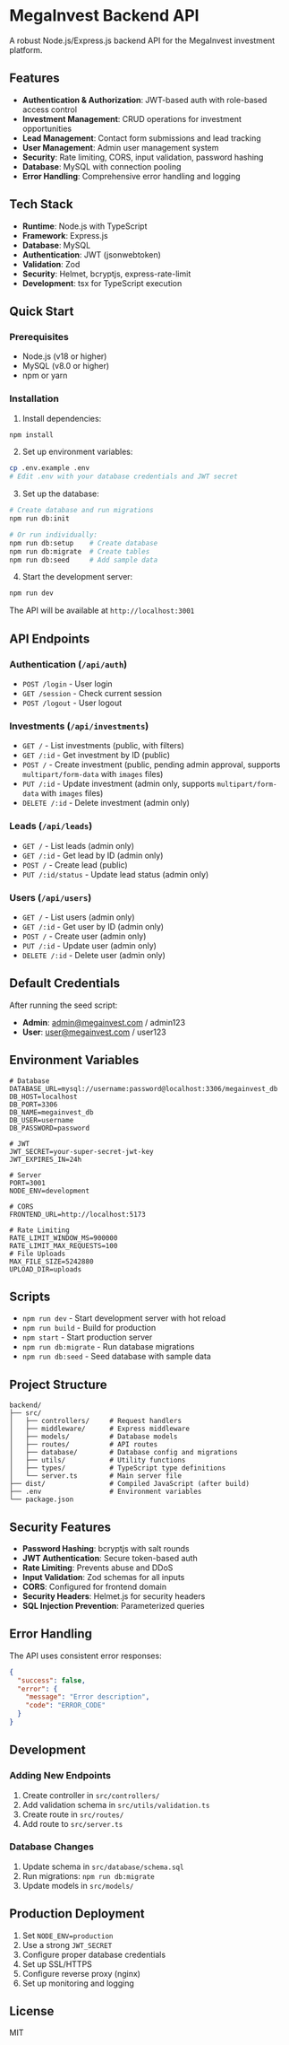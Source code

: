 # MegaInvest Backend API

A robust Node.js/Express.js backend API for the MegaInvest investment platform.

## Features

- **Authentication & Authorization**: JWT-based auth with role-based access control
- **Investment Management**: CRUD operations for investment opportunities
- **Lead Management**: Contact form submissions and lead tracking
- **User Management**: Admin user management system
- **Security**: Rate limiting, CORS, input validation, password hashing
- **Database**: MySQL with connection pooling
- **Error Handling**: Comprehensive error handling and logging

## Tech Stack

- **Runtime**: Node.js with TypeScript
- **Framework**: Express.js
- **Database**: MySQL
- **Authentication**: JWT (jsonwebtoken)
- **Validation**: Zod
- **Security**: Helmet, bcryptjs, express-rate-limit
- **Development**: tsx for TypeScript execution

## Quick Start

### Prerequisites

- Node.js (v18 or higher)
- MySQL (v8.0 or higher)
- npm or yarn

### Installation

1. Install dependencies:
```bash
npm install
```

2. Set up environment variables:
```bash
cp .env.example .env
# Edit .env with your database credentials and JWT secret
```

3. Set up the database:
```bash
# Create database and run migrations
npm run db:init

# Or run individually:
npm run db:setup    # Create database
npm run db:migrate  # Create tables
npm run db:seed     # Add sample data
```

4. Start the development server:
```bash
npm run dev
```

The API will be available at `http://localhost:3001`

## API Endpoints

### Authentication (`/api/auth`)
- `POST /login` - User login
- `GET /session` - Check current session
- `POST /logout` - User logout

### Investments (`/api/investments`)
- `GET /` - List investments (public, with filters)
- `GET /:id` - Get investment by ID (public)
- `POST /` - Create investment (public, pending admin approval, supports `multipart/form-data` with `images` files)
- `PUT /:id` - Update investment (admin only, supports `multipart/form-data` with `images` files)
- `DELETE /:id` - Delete investment (admin only)

### Leads (`/api/leads`)
- `GET /` - List leads (admin only)
- `GET /:id` - Get lead by ID (admin only)
- `POST /` - Create lead (public)
- `PUT /:id/status` - Update lead status (admin only)

### Users (`/api/users`)
- `GET /` - List users (admin only)
- `GET /:id` - Get user by ID (admin only)
- `POST /` - Create user (admin only)
- `PUT /:id` - Update user (admin only)
- `DELETE /:id` - Delete user (admin only)

## Default Credentials

After running the seed script:
- **Admin**: admin@megainvest.com / admin123
- **User**: user@megainvest.com / user123

## Environment Variables

```env
# Database
DATABASE_URL=mysql://username:password@localhost:3306/megainvest_db
DB_HOST=localhost
DB_PORT=3306
DB_NAME=megainvest_db
DB_USER=username
DB_PASSWORD=password

# JWT
JWT_SECRET=your-super-secret-jwt-key
JWT_EXPIRES_IN=24h

# Server
PORT=3001
NODE_ENV=development

# CORS
FRONTEND_URL=http://localhost:5173

# Rate Limiting
RATE_LIMIT_WINDOW_MS=900000
RATE_LIMIT_MAX_REQUESTS=100
# File Uploads
MAX_FILE_SIZE=5242880
UPLOAD_DIR=uploads
```

## Scripts

- `npm run dev` - Start development server with hot reload
- `npm run build` - Build for production
- `npm start` - Start production server
- `npm run db:migrate` - Run database migrations
- `npm run db:seed` - Seed database with sample data

## Project Structure

```
backend/
├── src/
│   ├── controllers/     # Request handlers
│   ├── middleware/      # Express middleware
│   ├── models/          # Database models
│   ├── routes/          # API routes
│   ├── database/        # Database config and migrations
│   ├── utils/           # Utility functions
│   ├── types/           # TypeScript type definitions
│   └── server.ts        # Main server file
├── dist/                # Compiled JavaScript (after build)
├── .env                 # Environment variables
└── package.json
```

## Security Features

- **Password Hashing**: bcryptjs with salt rounds
- **JWT Authentication**: Secure token-based auth
- **Rate Limiting**: Prevents abuse and DDoS
- **Input Validation**: Zod schemas for all inputs
- **CORS**: Configured for frontend domain
- **Security Headers**: Helmet.js for security headers
- **SQL Injection Prevention**: Parameterized queries

## Error Handling

The API uses consistent error responses:

```json
{
  "success": false,
  "error": {
    "message": "Error description",
    "code": "ERROR_CODE"
  }
}
```

## Development

### Adding New Endpoints

1. Create controller in `src/controllers/`
2. Add validation schema in `src/utils/validation.ts`
3. Create route in `src/routes/`
4. Add route to `src/server.ts`

### Database Changes

1. Update schema in `src/database/schema.sql`
2. Run migrations: `npm run db:migrate`
3. Update models in `src/models/`

## Production Deployment

1. Set `NODE_ENV=production`
2. Use a strong `JWT_SECRET`
3. Configure proper database credentials
4. Set up SSL/HTTPS
5. Configure reverse proxy (nginx)
6. Set up monitoring and logging

## License

MIT
